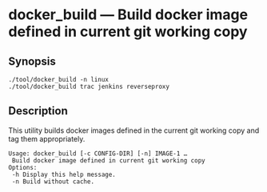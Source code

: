 # docker_build — Build docker image defined in current git working copy

## Synopsis

~~~ console
./tool/docker_build -n linux
./tool/docker_build trac jenkins reverseproxy
~~~

## Description

This utility builds docker images defined in the current git working
copy and tag them appropriately.

~~~
Usage: docker_build [-c CONFIG-DIR] [-n] IMAGE-1 …
 Build docker image defined in current git working copy
Options:
 -h Display this help message.
 -n Build without cache.
~~~
